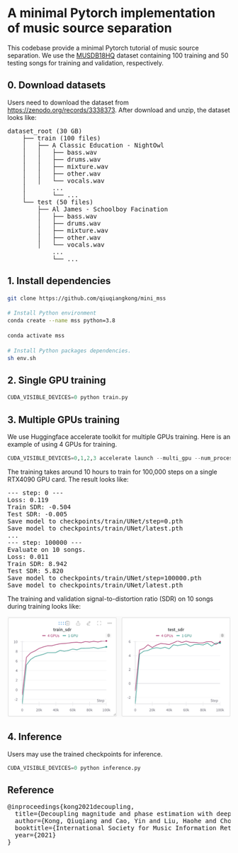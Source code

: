 # A minimal Pytorch implementation of music source separation

This codebase provide a minimal Pytorch tutorial of music source separation. We use the [MUSDB18HQ](https://zenodo.org/records/3338373) dataset containing 100 training and 50 testing songs for training and validation, respectively.

## 0. Download datasets

Users need to download the dataset from https://zenodo.org/records/3338373. After download and unzip, the dataset looks like:

<pre>
dataset_root (30 GB)
	├── train (100 files)
	│   ├── A Classic Education - NightOwl
	│   │   ├── bass.wav
	│   │   ├── drums.wav
	│   │   ├── mixture.wav
	│   │   ├── other.wav
	│   │   └── vocals.wav
	│		... 
	│		└── ...
	└── test (50 files)
	    ├── Al James - Schoolboy Facination
	    │   ├── bass.wav
	    │   ├── drums.wav
	    │   ├── mixture.wav
	    │   ├── other.wav
	    │   └── vocals.wav
		 	... 
		 	└── ...
</pre>

## 1. Install dependencies

```bash
git clone https://github.com/qiuqiangkong/mini_mss

# Install Python environment
conda create --name mss python=3.8

conda activate mss

# Install Python packages dependencies.
sh env.sh
```

## 2. Single GPU training
```python
CUDA_VISIBLE_DEVICES=0 python train.py
```

## 3. Multiple GPUs training

We use Huggingface accelerate toolkit for multiple GPUs training. Here is an example of using 4 GPUs for training.

```python
CUDA_VISIBLE_DEVICES=0,1,2,3 accelerate launch --multi_gpu --num_processes 4 train_accelerate.py
```

The training takes around 10 hours to train for 100,000 steps on a single RTX4090 GPU card. The result looks like:

<pre>
--- step: 0 ---                                                                           
Loss: 0.119                                                                                   
Train SDR: -0.504                                                                                    
Test SDR: -0.005                                                     
Save model to checkpoints/train/UNet/step=0.pth                                                     
Save model to checkpoints/train/UNet/latest.pth
...
--- step: 100000 ---
Evaluate on 10 songs.
Loss: 0.011
Train SDR: 8.942
Test SDR: 5.820
Save model to checkpoints/train/UNet/step=100000.pth
Save model to checkpoints/train/UNet/latest.pth
</pre>

The training and validation signal-to-distortion ratio (SDR) on 10 songs during training looks like:

![Separation SDR](assets/result.png)

## 4. Inference

Users may use the trained checkpoints for inference.

```python
CUDA_VISIBLE_DEVICES=0 python inference.py
```


## Reference
<pre>
@inproceedings{kong2021decoupling,
  title={Decoupling magnitude and phase estimation with deep resunet for music source separation},
  author={Kong, Qiuqiang and Cao, Yin and Liu, Haohe and Choi, Keunwoo and Wang, Yuxuan},
  booktitle={International Society for Music Information Retrieval (ISMIR)},
  year={2021}
}
</pre>